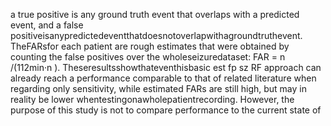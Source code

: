 a true positive is any ground truth event that overlaps with a predicted event, and a false
positiveisanypredictedeventthatdoesnotoverlapwithagroundtruthevent. TheFARsfor
each patient are rough estimates that were obtained by counting the false positives over the
wholeseizuredataset: FAR = n /(112min·n ). Theseresultsshowthateventhisbasic
est fp sz
RF approach can already reach a performance comparable to that of related literature when
regarding only sensitivity, while estimated FARs are still high, but may in reality be lower
whentestingonawholepatientrecording.
However, the purpose of this study is not to compare performance to the current state of